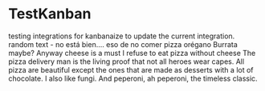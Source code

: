 # TestKanban

testing integrations
for kanbanaize
to update the current integration.
random text - no está bien.... eso de no comer pizza
orégano
Burrata maybe?
Anyway cheese is a must
I refuse to eat pizza without cheese
The pizza delivery man is the living proof that not all heroes wear capes.
All pizza are beautiful except the ones that are made as desserts with a lot of chocolate.
I also like fungi.
And peperoni, ah peperoni, the timeless classic.
